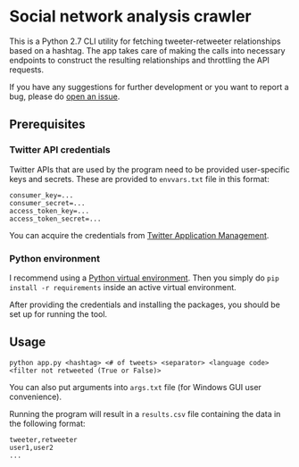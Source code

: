 # Social network analysis crawler
This is a Python 2.7 CLI utility for fetching tweeter-retweeter relationships based on a hashtag. The app takes care of making the calls into necessary endpoints to construct the resulting relationships and throttling the API requests.

If you have any suggestions for further development or you want to report a bug, please do [open an issue](https://github.com/mremes/retweetnetwork/issues).
## Prerequisites
### Twitter API credentials
Twitter APIs that are used by the program need to be provided user-specific keys and secrets. These are provided to `envvars.txt` file in this format:
```
consumer_key=...
consumer_secret=...
access_token_key=...
access_token_secret=...
```
You can acquire the credentials from [Twitter Application Management](https://apps.twitter.com/).
### Python environment
I recommend using a [Python virtual environment](https://virtualenv.pypa.io/en/stable/). Then you simply do `pip install -r requirements` inside an active virtual environment.

After providing the credentials and installing the packages, you should be set up for running the tool.

## Usage
```
python app.py <hashtag> <# of tweets> <separator> <language code> <filter not retweeted (True or False)>
```
You can also put arguments into `args.txt` file (for Windows GUI user convenience).

Running the program will result in a `results.csv` file containing the data in the following format:
```
tweeter,retweeter
user1,user2
...
```

